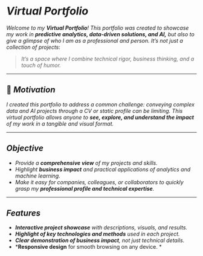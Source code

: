 # *Virtual Portfolio*

*Welcome to my **Virtual Portfolio**! This portfolio was created to showcase my work in **predictive analytics, data-driven solutions, and AI,** but also to give a glimpse of who I am as a professional and person. It’s not just a collection of projects*: 
>  *It’s a space where I combine technical rigor, business thinking, and a touch of humor.*

---

## 📌 *Motivation*

*I created this portfolio to address a common challenge: conveying complex data and AI projects through a CV or static profile can be limiting. This virtual portfolio allows anyone to **see, explore, and understand the impact** of my work in a tangible and visual format.*

---

##  *Objective*

- *Provide a **comprehensive view** of my projects and skills.*  
- *Highlight **business impact** and practical applications of analytics and machine learning.*  
- *Make it easy for companies, colleagues, or collaborators to quickly grasp my **professional profile and technical expertise**.*  

---

##  *Features*

- ***Interactive project showcase** with descriptions, visuals, and results.*  
- ***Highlight of key technologies and methods** used in each project.*  
- ***Clear demonstration of business impact**, not just technical details.*  
- ***Responsive design** for smooth browsing on any device. * 
